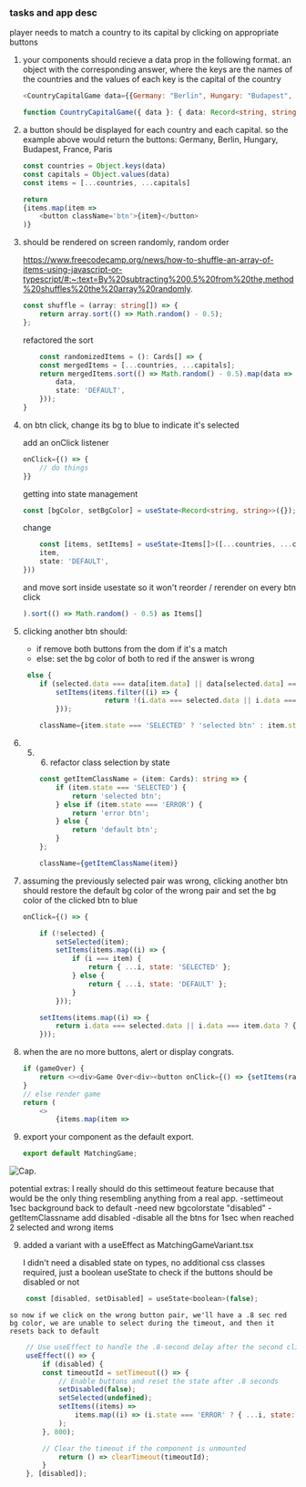### tasks and app desc

player needs to match a country to its capital by clicking on appropriate buttons

1. your components should recieve a data prop in the following format.
    an object with the corresponding answer, where the keys are the names of the countries and the values of each key is the capital of the country

    ```javascript
    <CountryCapitalGame data={{Germany: "Berlin", Hungary: "Budapest", France: "Paris"}}></CountryCapitalGame>
    ```
    ```typescript
    function CountryCapitalGame({ data }: { data: Record<string, string>}) {  };
    ```

2. a button should be displayed for each country and each capital. so the example above would return the buttons:
    Germany, Berlin, Hungary, Budapest, France, Paris

    ```javascript
    const countries = Object.keys(data)
    const capitals = Object.values(data)
    const items = [...countries, ...capitals]

    return
    {items.map(item =>
        <button className='btn'>{item}</button>
    )}
    ```

3. should be rendered on screen randomly, random order
    
    https://www.freecodecamp.org/news/how-to-shuffle-an-array-of-items-using-javascript-or-typescript/#:~:text=By%20subtracting%200.5%20from%20the,method%20shuffles%20the%20array%20randomly.

    ```typescript
    const shuffle = (array: string[]) => { 
        return array.sort(() => Math.random() - 0.5); 
    };
    ```
    refactored the sort
    ```typescript
        const randomizedItems = (): Cards[] => {
        const mergedItems = [...countries, ...capitals];
        return mergedItems.sort(() => Math.random() - 0.5).map(data => ({
            data,
            state: 'DEFAULT',
        }));
    }
    ```

4. on btn click, change its bg to blue to indicate it's selected

    add an onClick listener
    ```javascript
    onClick={() => {
        // do things
    }}
    ```    
    getting into state management
    ```typescript
    const [bgColor, setBgColor] = useState<Record<string, string>>({});
    ```
    change
    ```typescript
        const [items, setItems] = useState<Items[]>([...countries, ...capitals].map((item) => ({
        item,
        state: 'DEFAULT',
    }))
    ```
    and move sort inside usestate so it won't reorder / rerender on every btn click
    ```javascript
    ).sort(() => Math.random() - 0.5) as Items[]
    ```

5. clicking another btn should:
    - if remove both buttons from the dom if it's a match
    - else: set the bg color of both to red if the answer is wrong

    ```javascript
     else {
        if (selected.data === data[item.data] || data[selected.data] === item.data) {
            setItems(items.filter((i) => {
                        return !(i.data === selected.data || i.data === item.data)
            }));
    ```

    ```javascript
        className={item.state === 'SELECTED' ? 'selected btn' : item.state === 'ERROR' ? 'error btn' : 'default btn'}>
    ```

4. 5. 6. refactor class selection by state

    ```typescript
        const getItemClassName = (item: Cards): string => {
            if (item.state === 'SELECTED') {
                return 'selected btn';
            } else if (item.state === 'ERROR') {
                return 'error btn';
            } else {
                return 'default btn';
            }
        };

        className={getItemClassName(item)}
    ```

6. assuming the previously selected pair was wrong, clicking another btn should restore the default bg color of the wrong pair and set the bg color of the clicked btn to blue

    ```javascript
    onClick={() => {

        if (!selected) {
            setSelected(item);
            setItems(items.map((i) => {
                if (i === item) {
                    return { ...i, state: 'SELECTED' };
                } else {
                    return { ...i, state: 'DEFAULT' };
                }
            }));
    ```

    ```javascript
        setItems(items.map((i) => {
            return i.data === selected.data || i.data === item.data ? { ...i, state: 'ERROR' } : i;
        }));
    ```

7. when the are no more buttons, alert or display congrats.

    ```javascript
    if (gameOver) {
        return <><div>Game Over<div><button onClick={() => {setItems(randomizedItems)}}>Restart</button></div></div></>
    }
    // else render game
    return (
        <>
            {items.map(item =>
    ```

8. export your component as the default export.

    ```javascript
    export default MatchingGame;
    ```

![Cap.](https://media.tenor.com/9icIB76KxhgAAAAC/captain-america-i-can-do-this-all-day.gif)

potential extras:
I really should do this settimeout feature because that would be the only thing resembling anything from a real app.
    -settimeout 1sec background back to default
    -need new bgcolorstate "disabled"
    -getItemClassname add disabled
    -disable all the btns for 1sec when reached 2 selected and wrong items

9. added a variant with a useEffect as MatchingGameVariant.tsx
    
    I didn't need a disabled state on types, no additional css classes required, just a boolean useState to check if the buttons should be disabled or not

```javascript
	const [disabled, setDisabled] = useState<boolean>(false);
```
    so now if we click on the wrong button pair, we'll have a .8 sec red bg color, we are unable to select during the timeout, and then it resets back to default

```javascript
	// Use useEffect to handle the .8-second delay after the second click
	useEffect(() => {
		if (disabled) {
		const timeoutId = setTimeout(() => {
			// Enable buttons and reset the state after .8 seconds
			setDisabled(false);
			setSelected(undefined);
			setItems((items) =>
				items.map((i) => (i.state === 'ERROR' ? { ...i, state: 'DEFAULT' } : i))
			);
		}, 800);

		// Clear the timeout if the component is unmounted
			return () => clearTimeout(timeoutId);
		}
	}, [disabled]);
```